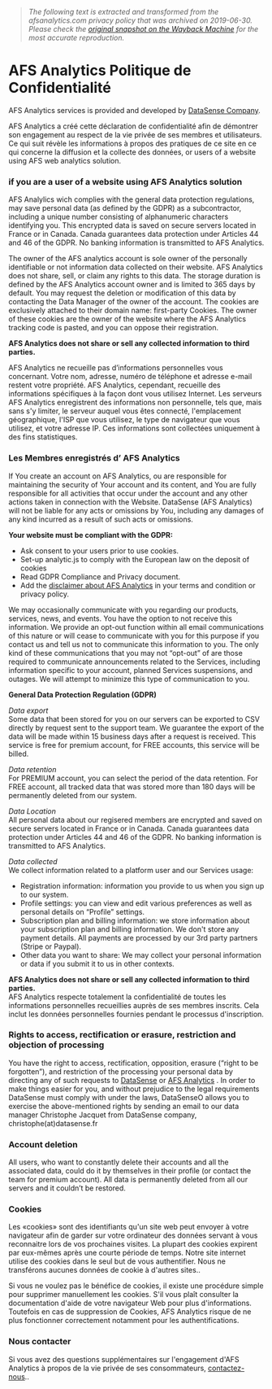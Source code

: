 > *The following text is extracted and transformed from the afsanalytics.com privacy policy that was archived on 2019-06-30. Please check the [original snapshot on the Wayback Machine](https://web.archive.org/web/20190630215649id_/https%3A//www.afsanalytics.com/privacy.html) for the most accurate reproduction.*

# AFS Analytics Politique de Confidentialité

AFS Analytics services is provided and developed by [DataSense Company](https://www.datasense-analytics.com/).

AFS Analytics a créé cette déclaration de confidentialité afin de démontrer son engagement au respect de la vie privée de ses membres et utilisateurs. Ce qui suit révèle les informations à propos des pratiques de ce site en ce qui concerne la diffusion et la collecte des données, or users of a website using AFS web analytics solution.

### if you are a user of a website using AFS Analytics solution

AFS Analylics wich complies with the general data protection regulations, may save personal data (as defined by the GDPR) as a subcontractor, including a unique number consisting of alphanumeric characters identifying you. This encrypted data is saved on secure servers located in France or in Canada. Canada guarantees data protection under Articles 44 and 46 of the GDPR. No banking information is transmitted to AFS Analytics. 

The owner of the AFS analytics account is sole owner of the personally identifiable or not information data collected on their website. AFS Analytics does not share, sell, or claim any rights to this data. The storage duration is defined by the AFS Analytics account owner and is limited to 365 days by default. You may request the deletion or modification of this data by contacting the Data Manager of the owner of the account. The cookies are exclusively attached to their domain name: first-party Cookies. The owner of these cookies are the owner of the website where the AFS Analytics tracking code is pasted, and you can oppose their registration. 

**AFS Analytics does not share or sell any collected information to third parties.**

AFS Analytics ne recueille pas d’informations personnelles vous concernant. Votre nom, adresse, numéro de téléphone et adresse e-mail restent votre propriété. AFS Analytics, cependant, recueille des informations spécifiques à la façon dont vous utilisez Internet. Les serveurs AFS Analytics enregistrent des informations non personnelle, tels que, mais sans s'y limiter, le serveur auquel vous êtes connecté, l'emplacement géographique, l'ISP que vous utilisez, le type de navigateur que vous utilisez, et votre adresse IP. Ces informations sont collectées uniquement à des fins statistiques. 

### Les Membres enregistrés d’ AFS Analytics

If You create an account on AFS Analytics, ou are responsible for maintaining the security of Your account and its content, and You are fully responsible for all activities that occur under the account and any other actions taken in connection with the Website. DataSense (AFS Analytics) will not be liable for any acts or omissions by You, including any damages of any kind incurred as a result of such acts or omissions. 

**Your website must be compliant with the GDPR:**  


* Ask consent to your users prior to use cookies.
* Set-up analytic.js to comply with the European law on the deposit of cookies
* Read [](https://www.afsanalytics.com/info/146/analytics-gdpr.html)GDPR Compliance and Privacy document.
* Add the [disclaimer about AFS Analytics](https://www.afsanalytics.com/info/146/analytics-gdpr.html) in your terms and condition or privacy policy. 

We may occasionally communicate with you regarding our products, services, news, and events. You have the option to not receive this information. We provide an opt-out function within all email communications of this nature or will cease to communicate with you for this purpose if you contact us and tell us not to communicate this information to you. The only kind of these communications that you may not “opt-out” of are those required to communicate announcements related to the Services, including information specific to your account, planned Services suspensions, and outages. We will attempt to minimize this type of communication to you. 

**General Data Protection Regulation (GDPR)**

_Data export_   
Some data that been stored for you on our servers can be exported to CSV directly by request sent to the support team. We guarantee the export of the data will be made within 15 business days after a request is received. This service is free for premium account, for FREE accounts, this service will be billed. 

_Data retention_  
For PREMIUM account, you can select the period of the data retention. For FREE account, all tracked data that was stored more than 180 days will be permanently deleted from our system. 

_Data Location_  
All personal data about our regisered members are encrypted and saved on secure servers located in France or in Canada. Canada guarantees data protection under Articles 44 and 46 of the GDPR. No banking information is transmitted to AFS Analytics. 

_Data collected_  
We collect information related to a platform user and our Services usage:  


* Registration information: information you provide to us when you sign up to our system.
* Profile settings: you can view and edit various preferences as well as personal details on “Profile” settings.
* Subscription plan and billing information: we store information about your subscription plan and billing information. We don't store any payment details. All payments are processed by our 3rd party partners (Stripe or Paypal). 
* Other data you want to share: We may collect your personal information or data if you submit it to us in other contexts.

**AFS Analytics does not share or sell any collected information to third parties.**  
AFS Analytics respecte totalement la confidentialité de toutes les informations personnelles recueillies auprès de ses membres inscrits. Cela inclut les données personnelles fournies pendant le processus d'inscription. 

### Rights to access, rectification or erasure, restriction and objection of processing

You have the right to access, rectification, opposition, erasure (“right to be forgotten”), and restriction of the processing your personal data by directing any of such requests to [DataSense](https://www.datasense-analytics.com/) or [AFS Analytics](https://www.afsanalytics.com/contact.html) . In order to make things easier for you, and without prejudice to the legal requirements DataSense must comply with under the laws, DataSenseO allows you to exercise the above-mentioned rights by sending an email to our data manager Christophe Jacquet from DataSense company, christophe(at)datasense.fr 

### Account deletion

All users, who want to constantly delete their accounts and all the associated data, could do it by themselves in their profile (or contact the team for premium account). All data is permanently deleted from all our servers and it couldn’t be restored. 

### Cookies

Les «cookies» sont des identifiants qu'un site web peut envoyer à votre navigateur afin de garder sur votre ordinateur des données servant à vous reconnaitre lors de vos prochaines visites. La plupart des cookies expirent par eux-mêmes après une courte période de temps. Notre site internet utilise des cookies dans le seul but de vous authentifier. Nous ne transférons aucunes données de cookie à d'autres sites.. 

Si vous ne voulez pas le bénéfice de cookies, il existe une procédure simple pour supprimer manuellement les cookies. S'il vous plaît consulter la documentation d'aide de votre navigateur Web pour plus d'informations. Toutefois en cas de suppression de Cookies, AFS Analytics risque de ne plus fonctionner correctement notamment pour les authentifications. 

### Nous contacter

Si vous avez des questions supplémentaires sur l'engagement d'AFS Analytics à propos de la vie privée de ses consommateurs, [contactez-nous](https://www.afsanalytics.com/fr/contact.html).. 
